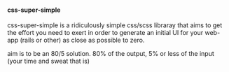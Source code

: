 #### css-super-simple
css-super-simple is a ridiculously simple css/scss libraray that aims to get the effort you need to exert in order to generate an initial UI for your web-app (rails or other) as close as possible to zero.

aim is to be an 80/5 solution. 80% of the output, 5% or less of the input (your time and sweat that is)